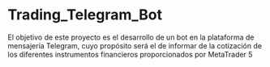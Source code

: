 # Trading_Telegram_Bot
El objetivo de este proyecto es el desarrollo de un bot en la plataforma de mensajería Telegram, cuyo propósito será el de informar de la cotización de los diferentes instrumentos financieros proporcionados por MetaTrader 5
